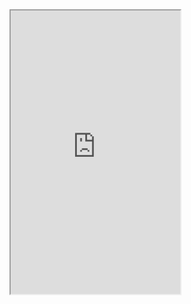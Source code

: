 <!--- For importing my Wordpress posts -->
	
<iframe src="https://shilpaontheinternet.wordpress.com" width="300" height="500"> </iframe>